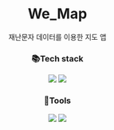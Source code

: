 # We_Map
재난문자 데이터를 이용한 지도 앱 

<html>

<body align="center">
<div align="center">
<h3 align="center">📚Tech stack</h3>
<img src ="https://img.shields.io/badge/React-20232A?style=for-the-badge&logo=react&logoColor=61DAFB"/>
<img src ="https://img.shields.io/badge/HTML5-E34F26?style=for-the-badge&logo=html5&logoColor=white"/>
  
</div>


  
  
<div align="center">
<h3 align="center">🔧Tools</h3>  
<img src="https://img.shields.io/badge/Github-181717?style=flat&logo=github&logoColor=white" />
<img src="https://img.shields.io/badge/Slack-4A154B?style=flat&logo=slack&logoColor=white" />
</div>
  <br>
    <br>
    
</body>

</html>
